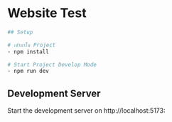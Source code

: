 # Website Test

```bash
## Setup

# เข้ามาใน Project
- npm install

# Start Project Develop Mode
- npm run dev
```

## Development Server

Start the development server on http://localhost:5173:
